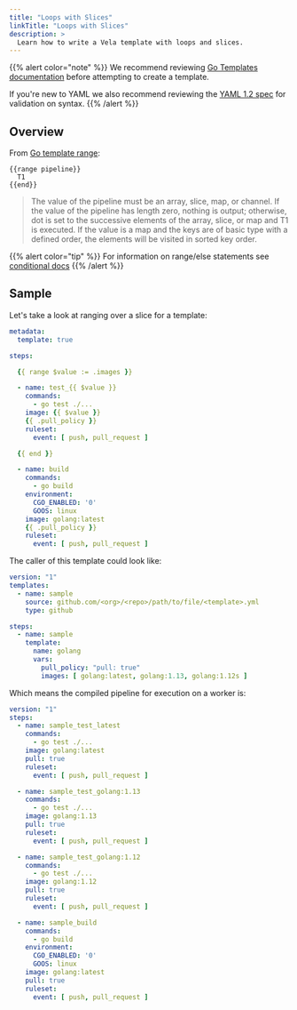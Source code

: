 ```yaml
---
title: "Loops with Slices"
linkTitle: "Loops with Slices"
description: >
  Learn how to write a Vela template with loops and slices.
---
```


{{% alert color="note" %}}
We recommend reviewing [Go Templates documentation](https://golang.org/pkg/text/template/) before attempting to create a template.

 If you're new to YAML we also recommend reviewing the [YAML 1.2 spec](https://yaml.org/spec/1.2/spec.html) for validation on syntax.
{{% /alert %}}

## Overview

From [Go template range](https://golang.org/pkg/text/template/#hdr-Actions):

```text
{{range pipeline}}
  T1 
{{end}}
```

> The value of the pipeline must be an array, slice, map, or channel.
> If the value of the pipeline has length zero, nothing is output;
> otherwise, dot is set to the successive elements of the array,
> slice, or map and T1 is executed. If the value is a map and the
> keys are of basic type with a defined order, the elements will be
> visited in sorted key order.

{{% alert color="tip" %}}
For information on range/else statements see [conditional docs](https://golang.org/pkg/text/template/#hdr-Actions)
{{% /alert %}}

## Sample

Let's take a look at ranging over a slice for a template:

```yaml
metadata:
  template: true

steps:

  {{ range $value := .images }}

  - name: test_{{ $value }}
    commands:
      - go test ./...
    image: {{ $value }}
    {{ .pull_policy }}
    ruleset:
      event: [ push, pull_request ]

  {{ end }}

  - name: build
    commands:
      - go build
    environment:
      CGO_ENABLED: '0'
      GOOS: linux
    image: golang:latest
    {{ .pull_policy }}
    ruleset:
      event: [ push, pull_request ]
```

The caller of this template could look like:

```yaml
version: "1"
templates:
  - name: sample
    source: github.com/<org>/<repo>/path/to/file/<template>.yml
    type: github

steps:
  - name: sample
    template:  
      name: golang
      vars:
        pull_policy: "pull: true"
        images: [ golang:latest, golang:1.13, golang:1.12s ]
```

Which means the compiled pipeline for execution on a worker is:

```yaml
version: "1"
steps:
  - name: sample_test_latest
    commands:
      - go test ./...
    image: golang:latest
    pull: true
    ruleset:
      event: [ push, pull_request ]

  - name: sample_test_golang:1.13
    commands:
      - go test ./...
    image: golang:1.13
    pull: true
    ruleset:
      event: [ push, pull_request ]

  - name: sample_test_golang:1.12
    commands:
      - go test ./...
    image: golang:1.12
    pull: true
    ruleset:
      event: [ push, pull_request ]

  - name: sample_build
    commands:
      - go build
    environment:
      CGO_ENABLED: '0'
      GOOS: linux
    image: golang:latest
    pull: true
    ruleset:
      event: [ push, pull_request ]
```

